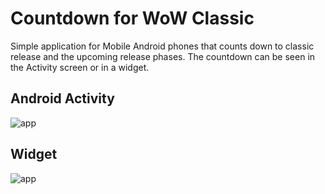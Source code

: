 # Countdown for WoW Classic
 Simple application for Mobile Android phones that counts down to classic release and the upcoming release phases. The countdown can be seen in the Activity screen or in a widget.

## Android Activity
![app](https://imgur.com/r3NpgjT.png)

## Widget
![app](https://imgur.com/go4ouSY.png)
